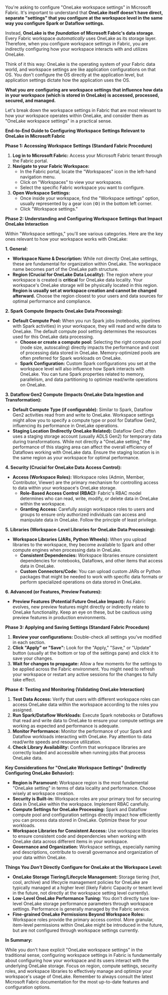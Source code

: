 You're asking to configure "OneLake workspace settings" in Microsoft Fabric. It's important to understand that **OneLake itself doesn't have direct, separate "settings" that you configure at the workspace level in the same way you configure Spark or Dataflow settings.**

Instead, **OneLake is the** _**foundation**_ **of Microsoft Fabric's data storage**. Every Fabric workspace _automatically_ uses OneLake as its storage layer. Therefore, when you configure workspace settings in Fabric, you are indirectly configuring how your workspace interacts with and utilizes OneLake.

Think of it this way: OneLake is the operating system of your Fabric data world, and workspace settings are like application configurations on that OS. You don't configure the OS directly at the application level, but application settings dictate how the application uses the OS.

**What you** _**are**_ **configuring are workspace settings that influence how data in your workspace (which is stored in OneLake) is accessed, processed, secured, and managed.**

Let's break down the workspace settings in Fabric that are most relevant to how your workspace operates within OneLake, and consider them as "OneLake workspace settings" in a practical sense.

**End-to-End Guide to Configuring Workspace Settings Relevant to OneLake in Microsoft Fabric**

**Phase 1: Accessing Workspace Settings (Standard Fabric Procedure)**

1. **Log in to Microsoft Fabric:** Access your Microsoft Fabric tenant through the Fabric portal.
2. **Navigate to your Fabric Workspace:**
    - In the Fabric portal, locate the "Workspaces" icon in the left-hand navigation menu.
    - Click on "Workspaces" to view your workspaces.
    - Select the specific Fabric workspace you want to configure.
3. **Open Workspace Settings:**
    - Once inside your workspace, find the "Workspace settings" option, usually represented by a gear icon (⚙️) in the bottom left corner.
    - Click "Workspace settings."

**Phase 2: Understanding and Configuring Workspace Settings that Impact OneLake Interaction**

Within "Workspace settings," you'll see various categories. Here are the key ones relevant to how your workspace works with OneLake:

**1. General:**

- **Workspace Name & Description:** While not directly OneLake settings, these are fundamental for organization within OneLake. The workspace name becomes part of the OneLake path structure.
- **Region (Crucial for OneLake Data Locality):** The region where your workspace is created is **critical** for OneLake data locality. Your workspace's OneLake storage will be physically located in this region. **Region is usually set at workspace creation and cannot be changed afterward.** Choose the region closest to your users and data sources for optimal performance and compliance.

**2. Spark Compute (Impacts OneLake Data Processing):**

- **Default Compute Pool:** When you run Spark jobs (notebooks, pipelines with Spark activities) in your workspace, they will read and write data to OneLake. The default compute pool setting determines the resources used for this OneLake data processing.
    - **Choose or create a compute pool:** Selecting the right compute pool (node size, autoscaling) directly impacts the performance and cost of processing data stored in OneLake. Memory-optimized pools are often preferred for Spark workloads on OneLake.
    - **Spark Configuration:** Custom Spark configurations you set at the workspace level will also influence how Spark interacts with OneLake. You can tune Spark properties related to memory, parallelism, and data partitioning to optimize read/write operations on OneLake.

**3. Dataflow Gen2 Compute (Impacts OneLake Data Ingestion and Transformation):**

- **Default Compute Type (if configurable):** Similar to Spark, Dataflow Gen2 activities read from and write to OneLake. Workspace settings might allow you to specify a compute type or pool for Dataflow Gen2, influencing its performance in OneLake operations.
- **Staging Location (Indirectly OneLake Related):** Dataflow Gen2 often uses a staging storage account (usually ADLS Gen2) for temporary data during transformations. While not directly a "OneLake setting," the performance of this staging area can affect the overall efficiency of Dataflows working with OneLake data. Ensure the staging location is in the same region as your workspace for optimal performance.

**4. Security (Crucial for OneLake Data Access Control):**

- **Access (Workspace Roles):** Workspace roles (Admin, Member, Contributor, Viewer) are the primary mechanism for controlling access to data within your workspace's OneLake storage.
    - **Role-Based Access Control (RBAC):** Fabric's RBAC model determines who can read, write, modify, or delete data in OneLake within the workspace.
    - **Granting Access:** Carefully assign workspace roles to users and groups to ensure only authorized individuals can access and manipulate data in OneLake. Follow the principle of least privilege.

**5. Libraries (Workspace-Level Libraries for OneLake Data Processing):**

- **Workspace Libraries (JARs, Python Wheels):** When you upload libraries to the workspace, they become available to Spark and other compute engines when processing data in OneLake.
    - **Consistent Dependencies:** Workspace libraries ensure consistent dependencies for notebooks, Dataflows, and other items that access data in OneLake.
    - **Custom Connectors/Code:** You can upload custom JARs or Python packages that might be needed to work with specific data formats or perform specialized operations on data stored in OneLake.

**6. Advanced (or Features, Preview Features):**

- **Preview Features (Potential Future OneLake Impact):** As Fabric evolves, new preview features might directly or indirectly relate to OneLake functionality. Keep an eye on these, but be cautious using preview features in production environments.

**Phase 3: Applying and Saving Settings (Standard Fabric Procedure)**

1. **Review your configurations:** Double-check all settings you've modified in each section.
2. **Click "Apply" or "Save":** Look for the "Apply," "Save," or "Update" button (usually at the bottom or top of the settings pane) and click it to save your changes.
3. **Wait for changes to propagate:** Allow a few moments for the settings to be applied across the Fabric environment. You might need to refresh your workspace or restart any active sessions for the changes to fully take effect.

**Phase 4: Testing and Monitoring (Validating OneLake Interaction)**

1. **Test Data Access:** Verify that users with different workspace roles can access OneLake data within the workspace according to the roles you assigned.
2. **Run Spark/Dataflow Workloads:** Execute Spark notebooks or Dataflows that read and write data to OneLake to ensure your compute settings are working as expected and performance is adequate.
3. **Monitor Performance:** Monitor the performance of your Spark and Dataflow workloads interacting with OneLake. Pay attention to data read/write speeds and resource utilization.
4. **Check Library Availability:** Confirm that workspace libraries are correctly loaded and accessible when running jobs that process OneLake data.

**Key Considerations for "OneLake Workspace Settings" (Indirectly Configuring OneLake Behavior):**

- **Region is Paramount:** Workspace region is the most fundamental "OneLake setting" in terms of data locality and performance. Choose wisely at workspace creation.
- **Security is Built-in:** Workspace roles are your primary tool for securing data in OneLake within the workspace. Implement RBAC carefully.
- **Compute Settings for OneLake Processing:** Spark and Dataflow compute pool and configuration settings directly impact how efficiently you can process data stored in OneLake. Optimize these for your workloads.
- **Workspace Libraries for Consistent Access:** Use workspace libraries to ensure consistent code and dependencies when working with OneLake data across different items in your workspace.
- **Governance and Organization:** Workspace settings, especially naming and descriptions, contribute to overall governance and organization of your data within OneLake.

**Things You** _**Don't**_ **Directly Configure for OneLake at the Workspace Level:**

- **OneLake Storage Tiering/Lifecycle Management:** Storage tiering (hot, cool, archive) and lifecycle management policies for OneLake are typically managed at a higher level (likely Fabric Capacity or tenant level in the future, not directly at the workspace setting level currently).
- **Low-Level OneLake Performance Tuning:** You don't directly tune low-level OneLake storage performance parameters through workspace settings. Performance is generally managed by the Fabric service.
- **Fine-grained OneLake Permissions Beyond Workspace Roles:** Workspace roles provide the primary access control. More granular, item-level permissions within OneLake might be introduced in the future, but are not configured through workspace settings currently.

**In Summary:**

While you don't have explicit "OneLake workspace settings" in the traditional sense, configuring workspace settings in Fabric is fundamentally about configuring how your workspace and its users interact with the underlying OneLake storage. Focus on region, compute settings, security roles, and workspace libraries to effectively manage and optimize your workspace's usage of OneLake. Remember to always consult the latest Microsoft Fabric documentation for the most up-to-date features and configuration options.